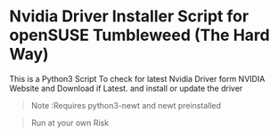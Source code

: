 # Nvidia Driver Installer Script for openSUSE Tumbleweed (The Hard Way)
This is a Python3 Script To check for latest Nvidia Driver form NVIDIA Website and Download if Latest.
and install or update the driver

> Note :Requires python3-newt and newt preinstalled

> Run at your own Risk
